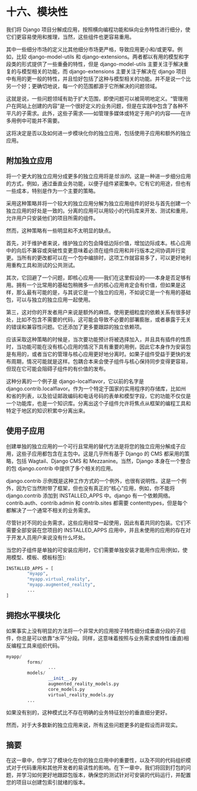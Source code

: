 # 十六、模块性

我们将 Django 项目分解成应用，按照横向编程功能和纵向业务特性进行细分，使它们更容易使用和推理，当然，这些组件也更容易重用。

其中一些细分市场的定义比其他细分市场更严格，导致应用更小和/或更窄。例如，比较 django-model-utils 和 django-extensions。两者都以有用的模型和字段类的形式提供了一些重叠的特性，但是 django-model-utils 主要关注于解决重复的与模型相关的功能，而 django-extensions 主要关注于解决在 django 项目中有用的更一般的特性，并且恰好包括了这种与模型相关的功能。并不是说一个比另一个好；更确切地说，每一个的范围都源于它所解决的问题领域。

这就是说，一些问题领域有助于扩大范围，即使问题可以被简明地定义。“管理用户在网站上创建的内容”是一个很好定义的业务问题，但是在实践中包含了各种不平凡的子需求。此外，这些子需求——如管理多媒体或特定于用户的内容——在许多用例中可能并不需要。

这将决定是否以及如何进一步模块化你的独立应用，包括使用子应用和额外的独立应用。

## 附加独立应用

将一个更大的独立应用分成更多的独立应用将是*恰当的*。这是一种进一步细分应用的方式，例如，通过垂直业务功能，以便子组件紧密集中。它有它的用途，但也有一些成本，特别是作为一个主要的策略。

采用这种策略并将一个较大的独立应用分解为独立应用组件的好处与首先创建一个独立应用的好处是一致的。分离的应用可以用较小的代码库来开发、测试和重用，允许用户只安装他们的项目所需的组件。

然而，这种策略有一些明显和不太明显的缺点。

首先，对于维护者来说，维护独立的包会降低边际价值，增加边际成本。核心应用中的向后不兼容或突破性变更意味着必须在组件应用和并行版本之间协调并行变更。当所有的更改都可以在一个包中编排时，这项工作就容易多了，可以更好地利用重构工具和测试的公共测试。

其次，它回避了一个问题，即核心应用——我们在这里假设的——本身是否足够有用。拥有一个比常用的基础包稍微多一点的核心应用肯定会有价值，但如果是这样，那么最有可能的是，与其说它是一个独立的应用，不如说它是一个有用的基础包，可以与独立的独立应用一起使用。

第三，这对你的开发者用户来说是额外的麻烦。使用更细粒度的依赖关系有很多好处，比如不包含不需要的代码，这可能会导致不必要的部署膨胀，或者暴露于无关的错误和兼容性问题。它还添加了更多要跟踪的独立依赖项。

应该采取这种策略的时候是，当次要功能预计将被选择加入，并且具有插件的性质时，当功能可能在没有核心应用的情况下具有重要的用例，因此它本身作为安装包是有用的，或者当它的管理与核心应用更好地分离时。如果子组件受益于更快的发布周期，情况可能就是这样。包耦合本来会使子组件与核心保持同步变得更容易，但现在它可能会阻碍子组件的有价值的发布。

这种分离的一个例子是 django-localflavor，它以前的名字是 django.contrib.localflavor。作为一个特定于国家的实用程序的存储库，比如州和省的列表，以及验证邮政编码和电话号码的表单和模型字段，它的功能不仅仅是一个功能库，也是一个知识库。分离出这个子组件允许将焦点从框架的编程工具和特定于地区的知识积累中分离出来。

## 使用子应用

创建单独的独立应用的一个可行且常用的替代方法是将您的独立应用分解成子应用，这些子应用都包含在主包中。这是几乎所有基于 Django 的 CMS 都采用的策略，包括 Wagtail、Django CMS 和 Mezzanine。当然，Django 本身在一个整合的包 django.contrib 中提供了多个相关的应用。

django.contrib 示例既是这种工作方式的一个例外，也很有说明性。这是一个例外，因为它当然附带了框架，但也没有真正的“核心”应用，例如，你不能将 django.contrib 添加到 INSTALLED_APPS 中。django 有一个依赖网络。contrib.auth、contrib.admin 和 contrib.sites 都需要 contenttypes，但是每个都解决了一个通常不相关的业务需求。

尽管针对不同的业务需求，这些应用经常一起使用，因此有着共同的包装。它们不需要全部安装在您项目的 INSTALLED_APPS 应用中，并且未使用的应用的存在对于开发人员用户来说没有什么坏处。

当您的子组件是单独的可安装应用时，它们需要单独安装才能用作应用(例如，使用模型、模板、模板标签):

```py
INSTALLED_APPS = [
        "myapp",
        "myapp.virtual_reality",
        "myapp.augmented_reality",
        ...
]

```

## 拥抱水平模块化

如果事实上没有明显的方法将一个非常大的应用按子特性细分成垂直分段的子组件，你总是可以依靠“水平”分段。同样，这意味着按照与业务需求或特性(垂直)相反编程工具来组织代码。

```py
myapp/
        forms/
                ...
        models/
                __init__.py
                augmented_reality_models.py
                core_models.py
                virtual_reality_models.py
        ...

```

如果没有别的，这种模式比不存在明确的业务特征划分的垂直细分更好。

然而，对于大多数新的独立应用来说，所有这些问题更多的是假设而非现实。

## 摘要

在这一章中，你学习了模块化在你的独立应用中的重要性，以及不同的代码组织模式对于代码重用和其他开发者的易读性的影响。在下一章中，我们将回到打包的问题，并学习如何更好地跟踪包版本，确保您的测试针对可安装的代码运行，并配置您的项目以创建包索引就绪的版本。